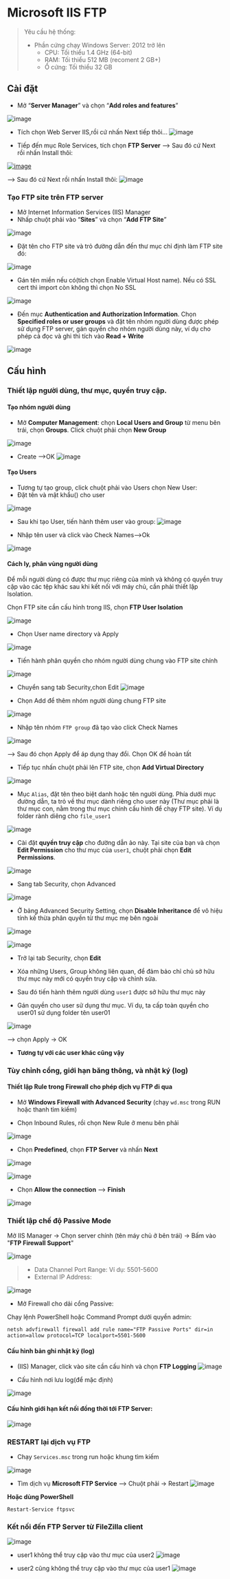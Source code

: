 # Microsoft IIS FTP

>Yêu cầu hệ thống:
>- Phần cứng chạy Windows Server: 2012 trở lên
>    - CPU: Tối thiểu 1.4 GHz (64-bit)
>    - RAM: Tối thiểu 512 MB (recoment 2 GB+)
>   - Ổ cứng: Tối thiểu 32 GB

## Cài đặt
- Mở “**Server Manager**” và chọn “**Add roles and features**”

![image](https://github.com/user-attachments/assets/e6b60018-53b3-4151-9d35-324132d83f44)


- Tích chọn Web Server IIS,rồi cứ nhấn Next tiếp thôi...
![image](https://github.com/user-attachments/assets/84071594-e63c-48e0-a477-dab1f1b6bd39)


- Tiếp đến mục Role Services, tích chọn **FTP Server** --> Sau đó cứ Next rồi nhấn Install thôi:

[![image](https://hackmd.io/_uploads/B1x4JBBMgx.png)](https://hackmd.io/_uploads/B1x4JBBMgx.png)

 --> Sau đó cứ Next rồi nhấn Install thôi:
![image](https://github.com/user-attachments/assets/3c96d0ee-c69f-4fd1-b902-e0f066cc16de)



 ### Tạo FTP site trên FTP server
 
 - Mở Internet Information Services (IIS) Manager
 - Nhấp chuột phải vào “**Sites**” và chọn “**Add FTP Site**”

![image](https://github.com/user-attachments/assets/88db20d0-5c5b-49ce-9025-da95db9b5a29)


- Đặt tên cho FTP site và trỏ đường dẫn đến thư mục chỉ định làm FTP site đó:

![image](https://github.com/user-attachments/assets/fc9fc92a-9a94-4dc7-bd2a-38ae85d9aac9)




- Gán tên miền nếu có(tích chọn Enable Virtual Host name). Nếu có SSL cert thì import còn không thì chọn No SSL

![image](https://github.com/user-attachments/assets/0e5de57e-ead5-44c6-95d2-1566135ed3d7)


- Đến mục **Authentication and Authorization Information**. Chọn **Specified roles or user groups** và đặt tên nhóm người dùng được phép sử dụng FTP server, gán quyền cho nhóm người dùng này, ví dụ cho phép cả đọc và ghi thì tích vào **Read + Write**

![image](https://github.com/user-attachments/assets/b193daf8-2e46-41fa-9498-847ab410fee6)


## Cấu hình
### Thiết lập người dùng, thư mục, quyền truy cập.

#### Tạo nhóm người dùng

- Mở **Computer Management**: chọn **Local Users and Group** từ menu bên trái, chọn **Groups**. Click chuột phải chọn **New Group**

![image](https://github.com/user-attachments/assets/4e370a09-100a-4f94-8335-7bddaaaf1d24)

- Create -->OK
![image](https://github.com/user-attachments/assets/801227bb-e503-471d-bbb9-22bd8692625b)


#### Tạo Users
- Tương tự tạo group, click chuột phải vào Users chọn New User:
- Đặt tên và mật khẩu() cho user

![image](https://github.com/user-attachments/assets/241c0288-6612-4a2e-af82-dbe3d549ee85)


- Sau khi tạo User, tiến hành thêm user vào group:
![image](https://github.com/user-attachments/assets/6fadb94d-2246-48c0-9a4a-5f30491c3f94)


- Nhập tên user và click vào Check Names-->Ok
  
![image](https://github.com/user-attachments/assets/1b8160a2-370a-4c18-b63f-ed6ebf0ffa41)


#### Cách ly, phân vùng người dùng
Để mỗi người dùng có được thư mục riêng của mình và không có quyền truy cập vào các tệp khác sau khi kết nối với máy chủ, cần phải thiết lập Isolation.

Chọn FTP site cần cấu hình trong IIS, chọn **FTP User Isolation**

![image](https://github.com/user-attachments/assets/bd9c61f2-973a-4c13-9092-755921c9bb84)


- Chọn User name directory và Apply

![image](https://github.com/user-attachments/assets/8c8e31bf-5518-40e3-9352-d64c7ff87154)


- Tiến hành phân quyền cho nhóm người dùng chung vào FTP site chính

![image](https://github.com/user-attachments/assets/a53f28c3-28c7-4879-a2e2-270da6e3c224)

- Chuyển sang tab Security,chon Edit
![image](https://github.com/user-attachments/assets/f376aa91-6824-4491-8b7a-15ecd580e6d9)


- Chọn Add để thêm nhóm người dùng chung FTP site

![image](https://github.com/user-attachments/assets/438c9dc7-f880-4370-8ae2-da06fcd0dd71)


- Nhập tên nhóm `FTP group` đã tạo vào click Check Names

![image](https://github.com/user-attachments/assets/d4c83ca0-d426-4368-a4fd-af6038e6eb45)

--> Sau đó chọn Apply để áp dụng thay đổi. Chọn OK để hoàn tất

- Tiếp tục nhấn chuột phải lên FTP site, chọn **Add Virtual Directory**

![image](https://github.com/user-attachments/assets/e9c388d6-d069-45b3-a92c-d35e65b418a8)


- Mục `Alias`, đặt tên theo biệt danh hoặc tên người dùng. Phía dưới mục đường dẫn, ta trỏ về thư mục dành riêng cho user này (Thư mục phải là thư mục con, nằm trong thư mục chính cấu hình để chạy FTP site). Ví dụ folder rành diêng cho `file_user1`

![image](https://github.com/user-attachments/assets/36d52433-01f3-4095-b834-70c7a8174651)



- Cài đặt **quyền truy cập** cho đường dẫn ảo này. Tại site của bạn và chọn **Edit Permission** cho thư mục của `user1`, chuột phải chọn **Edit Permissions**.
 
![image](https://github.com/user-attachments/assets/3fcc30db-3db0-448c-b28e-bd7c8e09d107)


- Sang tab Security, chọn Advanced

![image](https://github.com/user-attachments/assets/902e68de-a3a5-4c65-bf58-4ff54d8956d1)

- Ở bảng Advanced Security Setting, chọn  **Disable Inheritance** để vô hiệu tính kế thừa phân quyền từ thư mục mẹ bên ngoài

![image](https://github.com/user-attachments/assets/4cdd8189-a40f-43ed-8a50-2e8f9290f75d)

![image](https://github.com/user-attachments/assets/82e843a9-93f5-4428-9756-0cdc4787fe8f)

- Trở lại tab Security, chọn **Edit**

- Xóa những Users, Group không liên quan, để đảm bảo chỉ chủ sở hữu thư mục này mới có quyền truy cập và chỉnh sửa.
- Sau đó tiến hành thêm người dùng `user1` được sở hữu thư mục này

- Gán quyền cho user sử dụng thư mục. Ví dụ, ta cấp toàn quyền cho user01 sử dụng folder tên user01

![image](https://github.com/user-attachments/assets/4fd22c62-34c7-4d0b-8ca6-69a73fdba960)


--> chọn Apply -> OK

- **Tương tự với các user khác cũng vậy**

### Tùy chỉnh cổng, giới hạn băng thông, và nhật ký (log)

#### Thiết lập Rule trong Firewall cho phép dịch vụ FTP đi qua

- Mở **Windows Firewall with Advanced Security**
(chạy `wd.msc` trong RUN hoặc thanh tìm kiếm)

- Chọn Inbound Rules, rồi chọn New Rule ở menu bên phải

![image](https://github.com/user-attachments/assets/3a0820cb-50ce-4c44-8901-202113f3e0ae)


- Chọn **Predefined**, chọn **FTP Server** và nhấn **Next**

![image](https://github.com/user-attachments/assets/af4fbeb2-ac6d-4ffa-ae4b-f0b39df9d630)


![image](https://github.com/user-attachments/assets/bee47579-d0f1-445a-95f6-b9fdb1c6ce3b)


- Chọn **Allow the connection** --> **Finish**

![image](https://github.com/user-attachments/assets/125479d5-2227-49f1-b7a2-cbee48230ae8)



### Thiết lập chế độ Passive Mode

Mở IIS Manager → Chọn server chính (tên máy chủ ở bên trái) →  Bấm vào "**FTP Firewall Support**"

![image](https://github.com/user-attachments/assets/9a327640-c5cc-4a07-8f66-0b5193f53c16)



>- Data Channel Port Range: Ví dụ: 5501-5600
>- External IP Address:

![image](https://github.com/user-attachments/assets/9bf863de-b2eb-4908-bf5b-7665aa9c99e3)


- Mở Firewall cho dải cổng Passive:

Chạy lệnh PowerShell hoặc Command Prompt dưới quyền admin:
```powershell!
netsh advfirewall firewall add rule name="FTP Passive Ports" dir=in action=allow protocol=TCP localport=5501-5600
```
#### Cấu hình bản ghi nhật ký (log)
- (IIS) Manager, click vào site cần cấu hình và chọn **FTP Logging**
![image](https://github.com/user-attachments/assets/c611eab1-8329-4df6-a172-62ab4e66f5ec)


- Cấu hình nơi lưu log(để mặc định)

![image](https://github.com/user-attachments/assets/3c98e93c-0b06-43de-ae7d-61f5a2bfbfd4)

#### Cấu hình giới hạn kết nối đồng thời tới FTP Server:

![image](https://github.com/user-attachments/assets/ec562013-5d14-435c-bde5-6c9a9b049d08)


### RESTART lại dịch vụ FTP 
 - Chạy `Services.msc` trong run hoặc khung tìm kiếm
   
![image](https://github.com/user-attachments/assets/238fae8b-8704-426e-ae15-689bdc25a341)

- Tìm dịch vụ **Microsoft FTP Service** --> Chuột phải → Restart
![image](https://github.com/user-attachments/assets/f1947887-c02b-4eb1-aa45-492a9edb032b)



**Hoặc dùng PowerShell**

```
Restart-Service ftpsvc
```

### Kết nối đến FTP Server từ FileZilla client
![image](https://github.com/user-attachments/assets/d6526c29-ed88-4515-b4e6-d849e0fb8e08)

- user1 không thể truy cập vào thư mục của user2
![image](https://github.com/user-attachments/assets/d5d6b72d-2a6c-40f5-adc6-b0dbfa785957)

- user2 cũng không thể truy cập vào thư mục của user1
![image](https://github.com/user-attachments/assets/905d27cd-566d-4530-9839-624e3af3a3db)

